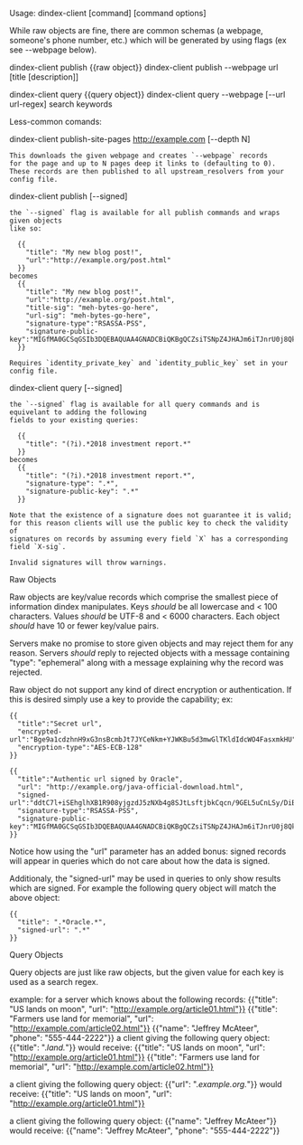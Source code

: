 Usage: dindex-client [command] [command options]

While raw objects are fine, there are common schemas (a webpage, someone's phone number, etc.)
which will be generated by using flags (ex see --webpage below).

  dindex-client publish {{raw object}}
  dindex-client publish --webpage url [title [description]]

  dindex-client query {{query object}}
  dindex-client query --webpage [--url url-regex] search keywords

Less-common comands:

  dindex-client publish-site-pages http://example.com [--depth N]
  
    This downloads the given webpage and creates `--webpage` records
    for the page and up to N pages deep it links to (defaulting to 0).
    These records are then published to all upstream_resolvers from your config file.

  dindex-client publish [--signed]
    
    the `--signed` flag is available for all publish commands and wraps given objects
    like so:
    
      {{
        "title": "My new blog post!",
        "url":"http://example.org/post.html"
      }}
    becomes
      {{
        "title": "My new blog post!",
        "url":"http://example.org/post.html",
        "title-sig": "meh-bytes-go-here",
        "url-sig": "meh-bytes-go-here",
        "signature-type":"RSASSA-PSS",
        "signature-public-key":"MIGfMA0GCSqGSIb3DQEBAQUAA4GNADCBiQKBgQCZsiTSNpZ4JHAJm6iTJnrU0j8QkvX8c8/x9aY5mpo9nYm+0IsXG0L9M+OYnzeN9nuiph6zAaG08nlJ7iCHUyGT5lebxuRFa6RiC6hpd5Q/9REi7xQbRBhlolI+Bw0itKkL43KHdtYff5164/rROSiYHnAy8W01b70wNy9G3uqOGQIDAQAB"
      }}
    
    Requires `identity_private_key` and `identity_public_key` set in your config file.
  
  dindex-client query [--signed]
    
    the `--signed` flag is available for all query commands and is equivelant to adding the following
    fields to your existing queries:
    
      {{
        "title": "(?i).*2018 investment report.*"
      }}
    becomes
      {{
        "title": "(?i).*2018 investment report.*",
        "signature-type": ".*",
        "signature-public-key": ".*"
      }}
  
    Note that the existence of a signature does not guarantee it is valid;
    for this reason clients will use the public key to check the validity of
    signatures on records by assuming every field `X` has a corresponding field `X-sig`.
    
    Invalid signatures will throw warnings.

Raw Objects

  Raw objects are key/value records which comprise the smallest piece of information dindex manipulates.
  Keys _should_ be all lowercase and < 100 characters.
  Values _should_ be UTF-8 and < 6000 characters.
  Each object _should_ have 10 or fewer key/value pairs.
  
  Servers make no promise to store given objects and may reject them for any reason.
  Servers _should_ reply to rejected objects with a message containing "type": "ephemeral" along with a message explaining why the record was rejected.
  
  Raw object do not support any kind of direct encryption or authentication.
  If this is desired simply use a key to provide the capability; ex:
  
    {{
      "title":"Secret url",
      "encrypted-url":"Bge9a1cdzhnH9xG3nsBcmbJt7JYCeNkm+YJWKBu5d3mwGlTKldIdcWO4FasxmkHU",
      "encryption-type":"AES-ECB-128"
    }}
  
    {{
      "title":"Authentic url signed by Oracle",
      "url": "http://example.org/java-official-download.html",
      "signed-url":"ddtC7l+iSEhglhXB1R908yjgzdJ5zNXb4g8SJtLsftjbkCqcn/9GEL5uCnLSy/DiB+TqjNWDNsDOUZBgg5Nj1wid4hPoKwGaEJjnghuStwUtt4G9UFDjB624CSBCulwj9jOsjARwWLeprkrWMrI+t5XD56ywc6ush4KN1V5PTzQ=",
      "signature-type":"RSASSA-PSS",
      "signature-public-key":"MIGfMA0GCSqGSIb3DQEBAQUAA4GNADCBiQKBgQCZsiTSNpZ4JHAJm6iTJnrU0j8QkvX8c8/x9aY5mpo9nYm+0IsXG0L9M+OYnzeN9nuiph6zAaG08nlJ7iCHUyGT5lebxuRFa6RiC6hpd5Q/9REi7xQbRBhlolI+Bw0itKkL43KHdtYff5164/rROSiYHnAy8W01b70wNy9G3uqOGQIDAQAB"
    }}
  
  Notice how using the "url" parameter has an added bonus: signed records will appear in
  queries which do not care about how the data is signed.
  
  Additionaly, the "signed-url" may be used in queries to only show results which are signed.
  For example the following query object will match the above object:
  
    {{
      "title": ".*Oracle.*",
      "signed-url": ".*"
    }}
  
  
Query Objects

  Query objects are just like raw objects, but the given value for each key is used as a search regex.
  
  example: for a server which knows about the following records:
     {{"title": "US lands on moon", "url": "http://example.org/article01.html"}}
     {{"title": "Farmers use land for memorial", "url": "http://example.com/article02.html"}}
     {{"name": "Jeffrey McAteer", "phone": "555-444-2222"}}
  a client giving the following query object:
     {{"title": ".*land.*"}}
  would receive:
     {{"title": "US lands on moon", "url": "http://example.org/article01.html"}}
     {{"title": "Farmers use land for memorial", "url": "http://example.com/article02.html"}}
  
  a client giving the following query object:
     {{"url": ".*example.org.*"}}
  would receive:
     {{"title": "US lands on moon", "url": "http://example.org/article01.html"}}
    
  a client giving the following query object:
     {{"name": "Jeffrey McAteer"}}
  would receive:
     {{"name": "Jeffrey McAteer", "phone": "555-444-2222"}}
  